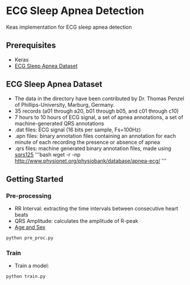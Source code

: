 # ECG Sleep Apnea Detection

Keas implementation for ECG sleep apnea detection

## Prerequisites
- Keras
- [ECG Sleep Apnea Dataset](https://physionet.org/physiobank/database/apnea-ecg/)

## ECG Sleep Apnea Dataset
- The data in the directory have been contributed by Dr. Thomas Penzel of Phillips-University, Marburg, Germany.
- 35 records (a01 through a20, b01 through b05, and c01 through c10)
- 7 hours to 10 hours of ECG signal, a set of apnea annotations, a set of machine-generated QRS annotations
- .dat files: ECG signal (16 bits per sample, Fs=100Hz)
- .apn files: binary annotation files containing an annotation for each minute of each recording the presence or absence of apnea
- .qrs files: machine generated binary annotation files, made using [sqrs125](https://physionet.org/physiotools/wag/sqrs-1.htm)
'''bash
wget -r -np http://www.physionet.org/physiobank/database/apnea-ecg/
'''

## Getting Started

### Pre-processing
- RR Interval: extracting the time intervals between consecutive heart beats
- QRS Amplitude: calculates the amplitude of R-peak
- [Age and Sex](https://physionet.org/physiobank/database/apnea-ecg/additional-information.txt)
```bash
python pre_proc.py
```

### Train
- Train a model:
```bash
python train.py 
```


